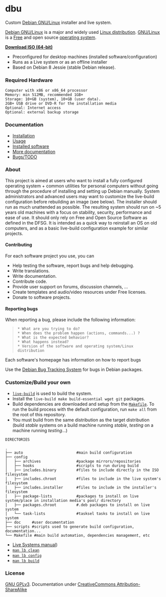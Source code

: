 # dbu

Custom [Debian GNU/Linux](http://www.debian.org/) installer and live system.

[Debian GNU/Linux](https://en.wikipedia.org/wiki/Debian) is a major and widely used [Linux distribution](https://en.wikipedia.org/wiki/Linux_distribution). [GNU/Linux](https://en.wikipedia.org/wiki/Linux) is a [Free](https://en.wikipedia.org/wiki/Free_software) and open source [operating system](https://en.wikipedia.org/wiki/Operating_system).

**[Download ISO (64-bit)](live-image-amd64.hybrid.iso)**

 * Preconfigured for desktop machines (installed software/configuration)
 * Runs as a Live system or as an offline installer
 * Based on Debian 8 Jessie (stable Debian release).


### Required Hardware

    Computer with x86 or x86_64 processor
    Memory: min 512MB, recommended 1GB+
    Storage: 10+GB (system), 10+GB (user data).
    2GB+ USB drive or DVD-R for the installation media
    Optional: Internet access
    Optional: external backup storage


### Documentation

 * [Installation](doc/install.md)
 * [Usage](doc/usage.md)
 * [Installed software](doc/packages.md)
 * [More documentation](doc/more-docs.md)
 * [Bugs/TODO](TODO.md)


### About

This project is aimed at users who want to install a fully configured operating system + common utilities for personal computers without going through the procedure of installing and setting up Debian manually. System administrators and advanced users may want to customize the live-build configuration before rebuilding an image (see below). The installer should run as much unattended as possible. The resulting system should run on ~5 years old machines with a focus on stability, security, performance and ease of use. It should only rely on Free and Open Source Software as defined in the DFSG. It is intended as a quick way to reinstall an OS on old computers, and as a basic live-build configuration example for similar projects.


#### Contributing

For each software project you use, you can

 * Help testing the software, report bugs and help debugging.
 * Write translations.
 * Write documentation.
 * Contribute code.
 * Provide user support on forums, discussion channels, ...
 * Create templates and audio/video resources under Free licenses.
 * Donate to software projects.

#### Reporting bugs

When reporting a bug, please include the following information:

>     * What are you trying to do?
>     * When does the problem happen (actions, commands...) ?
>     * What is the expected behavior?
>     * What happens instead?
>     * Version of the software and operating system/Linux distribution

Each software's homepage has information on how to report bugs

Use the [Debian Bug Tracking System](https://www.debian.org/Bugs/) for bugs in Debian packages.


### Customize/Build your own

 * [`live-build`](https://www.debian.org/devel/debian-live/) is used to build the system.
 * Install the `live-build make build-essential wget git` packages.
 * Build dependencies are downloaded and setup from the [`Makefile`](../Makefile). To run the build process with the default configuration, run `make all` from the root of this repository.
 * You must build from the same distribution as the target distribution (build *stable* systems on a build machine running *stable*, *testing* on a machine running *testing*...)

```
DIRECTORIES

.
├── auto                        #main build configuration
├── config
│   ├── archives                #package mirrors/repositories
│   ├── hooks                   #scripts to run during build
│   ├── includes.binary         #files to include directly in the ISO filesystem
│   ├── includes.chroot         #files to include in the live system's filesystem
│   ├── includes.installer      #files to include in the installer's filesystem
│   ├── package-lists           #packages to install on live system/place in installation media's pool/ directory
│   ├── packages.chroot         #.deb packages to install on live system
│   └── task-lists              #tasksel tasks to install on live system
├── doc     #user documentation
├── scripts #scripts used to generate build configuration, documentation...
└── Makefile #main build automation, dependencies management, etc

```

* [Live Systems manual](https://debian-live.alioth.debian.org/live-manual/stable/manual/html/live-manual.en.html))
* [`man lb clean`](https://manpages.debian.org/cgi-bin/man.cgi?query=lb_clean&sektion=1&apropos=0&manpath=Debian+8+jessie&locale=)
* [`man lb config`](https://manpages.debian.org/cgi-bin/man.cgi?query=lb_config&sektion=1&apropos=0&manpath=Debian+8+jessie&locale=)
* [`man lb build`](https://manpages.debian.org/cgi-bin/man.cgi?query=lb_build&sektion=1&apropos=0&manpath=Debian+8+jessie&locale=)



### License

[GNU GPLv3](LICENSE). Documentation under [CreativeCommons Attribution-ShareAlike](LICENSE)